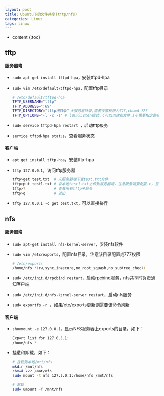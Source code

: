 ```yaml
---
layout: post
title: Ubuntu下的文件共享(tftp/nfs)
categories: Linux
tags: Linux
---
```


* content
{:toc}

## tftp

####  服务器端

* `sudo apt-get install tftpd-hpa`，安装tftpd-hpa

* `sudo vim /etc/default/tftpd-hpa`，配置tftp目录

  ```bash
  # /etc/default/tftpd-hpa
  TFTP_USERNAME="tftp"
  TFTP_ADDRESS=":69"
  TFTP_DIRECTORY="tftp根目录" #服务器目录,需要设置权限为777,chomd 777
  TFTP_OPTIONS="-l -c -s" # l表示listen模式，c可以创建新文件,s不需要指定路径
  ```

* `sudo service tftpd-hpa restart `，启动tftp服务

* `service tftpd-hpa status`，查看服务状态


#### 客户端

* `apt-get install tftp-hpa`，安装tftp-hpa

* `tftp 127.0.0.1`，访问tftp服务器

  ```bash
  tftp>get test.txt  # 从服务器端下载test.txt文件
  tftp>put test1.txt # 将本地test1.txt上传到服务器端，注意服务端要配置-c，且777权限
  tftp>?             # 查看所有tftp子命令
  tftp>q             # 退出
  ```

* `tftp 127.0.0.1 -c get test.txt`，可以直接执行



## nfs

#### 服务器端

* `sudo apt-get install nfs-kernel-server`，安装nfs软件

* `sudo vim /etc/exports`，配置nfs目录，注意该目录配置成777权限

  ```bash
  # /etc/exports
  /home/nfs *(rw,sync,insecure,no_root_squash,no_subtree_check)
  ```

* `sudo /etc/init.d/rpcbind restart`，启动rpcbind服务，nfs共享时负责通知客户端

* `sudo /etc/init.d/nfs-kernel-server restart`，启动nfs服务

* `sudo exportfs -r `，如果/etc/exports更新则需要该命令刷新

#### 客户端

* `showmount -e 127.0.0.1`，显示NFS服务器上exports的目录，如下：

  ```bash
  Export list for 127.0.0.1:
  /home/nfs *
  ```

* 挂载和卸载，如下：

  ```bash
  # 挂载到本地/mnt/nfs
  mkdir /mnt/nfs
  chmod 777 /mnt/nfs
  sudo mount -t nfs 127.0.0.1:/home/nfs /mnt/nfs
  
  # 卸载
  sudo umount -f /mnt/nfs
  ```
